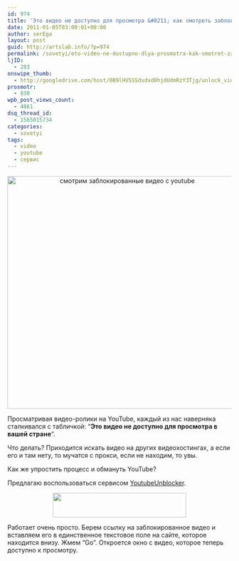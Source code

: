 ```yaml
---
id: 974
title: 'Это видео не доступно для просмотра &#8211; как смотреть заблокированное видео с youtube'
date: 2011-01-05T03:00:01+00:00
author: serEga
layout: post
guid: http://artslab.info/?p=974
permalink: /sovetyi/eto-video-ne-dostupno-dlya-prosmotra-kak-smotret-zablokirovannoe-video-s-youtube/
ljID:
  - 283
onswipe_thumb:
  - http://googledrive.com/host/0B9lHVSSSdxdxd0hjdUdmRzY3Tjg/unlock_videos_from_youtube.jpg
prosmotr:
  - 830
wpb_post_views_count:
  - 4861
dsq_thread_id:
  - 1565015734
categories:
  - sovetyi
tags:
  - video
  - youtube
  - сервис
---
```

<center>
  <a href="http://artslab.info/wp-content/uploads/unlock_videos_from_youtube.jpg"><img src="http://artslab.info/wp-content/uploads/unlock_videos_from_youtube.jpg" alt="смотрим заблокированные  видео с youtube" title="unlock_videos_from_youtube" width="523" class="alignnone size-full wp-image-977" /></a>
</center>

Просматривая видео-ролики на YouTube, каждый из нас наверняка сталкивался с табличкой: &#8220;**Это видео не доступно для просмотра в вашей стране**&#8220;.

Что делать? Приходится искать видео на других видеохостингах, а если его и там нету, то мучатся с прокси, если не находим, то увы.

Как же упростить процесс и обмануть YouTube?

Предлагаю воспользоваться сервисом <a href="http://youtubeunblocker.co.uk/" target="_blank">YoutubeUnblocker</a>.

<center>
  <a href="http://artslab.info/wp-content/uploads/video_nedostupno.jpg"><img src="http://artslab.info/wp-content/uploads/video_nedostupno-300x55.jpg" alt="" title="video_nedostupno" width="300" height="55" class="alignnone size-medium wp-image-978" srcset="http://googledrive.com/host/0B9lHVSSSdxdxd0hjdUdmRzY3Tjg/video_nedostupno-300x55.jpg 300w, http://googledrive.com/host/0B9lHVSSSdxdxd0hjdUdmRzY3Tjg/video_nedostupno.jpg 729w" sizes="(max-width: 300px) 100vw, 300px" /></a>
</center>

Работает очень просто. Берем ссылку на заблокированное видео и вставляем его в единственное текстовое поле на сайте, которое находится внизу. Жмем &#8220;Go&#8221;. Откроется окно с видео, которое теперь доступно к просмотру.